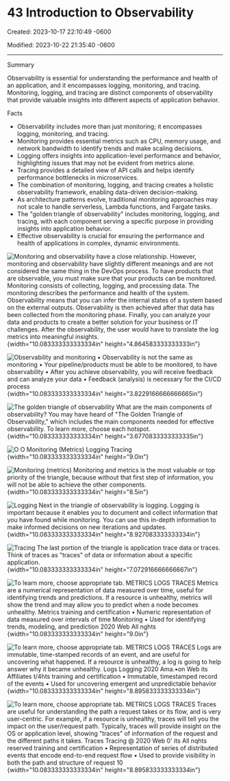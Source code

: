 # 43 Introduction to Observability

Created: 2023-10-17 22:10:49 -0600

Modified: 2023-10-22 21:35:40 -0600

---

Summary

Observability is essential for understanding the performance and health of an application, and it encompasses logging, monitoring, and tracing. Monitoring, logging, and tracing are distinct components of observability that provide valuable insights into different aspects of application behavior.

Facts

- Observability includes more than just monitoring; it encompasses logging, monitoring, and tracing.
- Monitoring provides essential metrics such as CPU, memory usage, and network bandwidth to identify trends and make scaling decisions.
- Logging offers insights into application-level performance and behavior, highlighting issues that may not be evident from metrics alone.
- Tracing provides a detailed view of API calls and helps identify performance bottlenecks in microservices.
- The combination of monitoring, logging, and tracing creates a holistic observability framework, enabling data-driven decision-making.
- As architecture patterns evolve, traditional monitoring approaches may not scale to handle serverless, Lambda functions, and Fargate tasks.
- The "golden triangle of observability" includes monitoring, logging, and tracing, with each component serving a specific purpose in providing insights into application behavior.
- Effective observability is crucial for ensuring the performance and health of applications in complex, dynamic environments.



![Monitoring and observability have a close relationship. However, monitoring and observability have slightly different meanings and are not considered the same thing in the DevOps process. To have products that are observable, you must make sure that your products can be monitored. Monitoring consists of collecting, logging, and processing data. The monitoring describes the performance and health of the system. Observability means that you can infer the internal states of a system based on the external outputs. Observability is then achieved after that data has been collected from the monitoring phase. Finally, you can analyze your data and products to create a better solution for your business or IT challenges. After the observability, the user would have to translate the log metrics into meaningful insights. ](../../../media/AWS-DevOps-Module-12-43-Introduction-to-Observability-image1.png){width="10.083333333333334in" height="4.864583333333333in"}



![Observability and monitoring • Observability is not the same as monitoring • Your pipeline/products must be able to be monitored, to have observability • After you achieve observability, you will receive feedback and can analyze your data • Feedback (analysis) is necessary for the CI/CD process ](../../../media/AWS-DevOps-Module-12-43-Introduction-to-Observability-image2.png){width="10.083333333333334in" height="3.8229166666666665in"}



![The golden triangle of observability What are the main components of observability? You may have heard of "The Golden Triangle of Observability," which includes the main components needed for effective observability. To learn more, choose each hotspot. ](../../../media/AWS-DevOps-Module-12-43-Introduction-to-Observability-image3.png){width="10.083333333333334in" height="3.6770833333333335in"}



![O O Monitoring (Metrics) Logging Tracing ](../../../media/AWS-DevOps-Module-12-43-Introduction-to-Observability-image4.png){width="10.083333333333334in" height="9.0in"}



![Monitoring (metrics) Monitoring and metrics is the most valuable or top priority of the triangle, because without that first step of information, you will not be able to achieve the other components. ](../../../media/AWS-DevOps-Module-12-43-Introduction-to-Observability-image5.png){width="10.083333333333334in" height="8.5in"}



![Logging Next in the triangle of observability is logging. Logging is important because it enables you to document and collect information that you have found while monitoring. You can use this in-depth information to make informed decisions on new iterations and updates. ](../../../media/AWS-DevOps-Module-12-43-Introduction-to-Observability-image6.png){width="10.083333333333334in" height="8.927083333333334in"}



![Tracing The last portion of the triangle is application trace data or traces. Think of traces as "traces" of data or information about a specific application. ](../../../media/AWS-DevOps-Module-12-43-Introduction-to-Observability-image7.png){width="10.083333333333334in" height="7.072916666666667in"}



![To learn more, choose appropriate tab. METRICS LOGS TRACES Metrics are a numerical representation of data measured over time, useful for identifying trends and predictions. If a resource is unhealthy, metrics will show the trend and may allow you to predict when a node becomes unhealthy. Metrics training and certification • Numeric representation of data measured over intervals of time Monitoring • Used for identifying trends, modeling, and prediction 2020 Web All nghts ](../../../media/AWS-DevOps-Module-12-43-Introduction-to-Observability-image8.png){width="10.083333333333334in" height="9.0in"}



![To learn more, choose appropriate tab. METRICS LOGS TRACES Logs are immutable, time-stamped records of an event, and are useful for uncovering what happened. If a resource is unhealthy, a log is going to help answer why it became unhealthy. Logs Logging 2020 Ama.•on Web its Affiliates t/4hts training and certification • Immutable, timestamped record of the events • Used for uncovering emergent and unpredictable behavior ](../../../media/AWS-DevOps-Module-12-43-Introduction-to-Observability-image9.png){width="10.083333333333334in" height="8.895833333333334in"}



![To learn more, choose appropriate tab. METRICS LOGS TRACES Traces are useful for understanding the path a request takes or its flow, and is very user-centric. For example, if a resource is unhealthy, traces will tell you the impact on the user/request path. Typically, traces will provide insight on the OS or application level, showing "traces" of information of the request and the different paths it takes. Traces Tracing @ 2020 Web 0' its All nqhts reserved training and certification • Representation of series of distributed events that encode end-to-end request flow • Used to provide visibility in both the path and structure of request 10 ](../../../media/AWS-DevOps-Module-12-43-Introduction-to-Observability-image10.png){width="10.083333333333334in" height="8.895833333333334in"}










